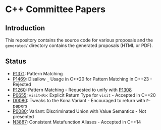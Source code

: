 # C++ Committee Papers


## Introduction

This repository contains the source code for various proposals and the
`generated/` directory contains the generated proposals (HTML or PDF).

## Status

- [P1371]: Pattern Matching
- [P1469]: Disallow `_` Usage in C++20 for Pattern Matching in C++23 - Rejected
- [P1260]: Pattern Matching - Requested to unify with [P1308]
- [P0655]: `visit<R>`: Explicit Return Type for `visit` - Accepted in C++20
- [D0080]: Tweaks to the Kona Variant - Encouraged to return with `P`-papers
- [P0080]: Variant: Discriminated Union with Value Semantics - Not presented
- [N3887]: Consistent Metafunction Aliases - Accepted in C++14

[P1371]: https://wg21.link/p1371
[P1469]: https://wg21.link/p1469
[P1308]: https://wg21.link/p1308
[P1260]: https://wg21.link/p1260
[P0655]: https://wg21.link/p0655
[D0080]: generated/D0080R1.pdf
[P0080]: https://wg21.link/p0080
[N3887]: https://wg21.link/n3887
